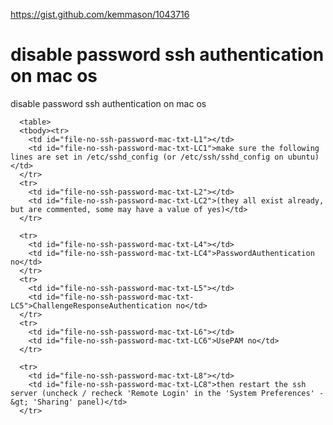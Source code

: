 <a href="https://gist.github.com/kemmason/1043716">https://gist.github.com/kemmason/1043716</a><div id="articleHeader"><h1>disable password ssh authentication on mac os</h1></div>
    <div>
  <div>
    disable password ssh authentication on mac os
  </div>
</div>


        
  
      
    

  
      <table>
      <tbody><tr>
        <td id="file-no-ssh-password-mac-txt-L1"></td>
        <td id="file-no-ssh-password-mac-txt-LC1">make sure the following lines are set in /etc/sshd_config (or /etc/ssh/sshd_config on ubuntu)</td>
      </tr>
      <tr>
        <td id="file-no-ssh-password-mac-txt-L2"></td>
        <td id="file-no-ssh-password-mac-txt-LC2">(they all exist already, but are commented, some may have a value of yes)</td>
      </tr>
      
      <tr>
        <td id="file-no-ssh-password-mac-txt-L4"></td>
        <td id="file-no-ssh-password-mac-txt-LC4">PasswordAuthentication no</td>
      </tr>
      <tr>
        <td id="file-no-ssh-password-mac-txt-L5"></td>
        <td id="file-no-ssh-password-mac-txt-LC5">ChallengeResponseAuthentication no</td>
      </tr>
      <tr>
        <td id="file-no-ssh-password-mac-txt-L6"></td>
        <td id="file-no-ssh-password-mac-txt-LC6">UsePAM no</td>
      </tr>
      
      <tr>
        <td id="file-no-ssh-password-mac-txt-L8"></td>
        <td id="file-no-ssh-password-mac-txt-LC8">then restart the ssh server (uncheck / recheck 'Remote Login' in the 'System Preferences' -&gt; 'Sharing' panel)</td>
      </tr>
</tbody></table>


  
